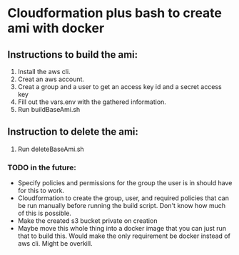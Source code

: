 # Cloudformation plus bash to create ami with docker

## Instructions to build the ami:
1. Install the aws cli.
2. Creat an aws account. 
3. Creat a group and a user to get an access key id and a secret access key
4. Fill out the vars.env with the gathered information.
5. Run buildBaseAmi.sh

## Instruction to delete the ami:
1. Run deleteBaseAmi.sh

### TODO in the future:
- Specify policies and permissions for the group the user is in should have for this to work.
- Cloudformation to create the group, user, and required policies that can be run manually before running the build script. Don't know how much of this is possible.
- Make the created s3 bucket private on creation
- Maybe move this whole thing into a docker image that you can just run that to build this. Would make the only requirement be docker instead of aws cli. Might be overkill.